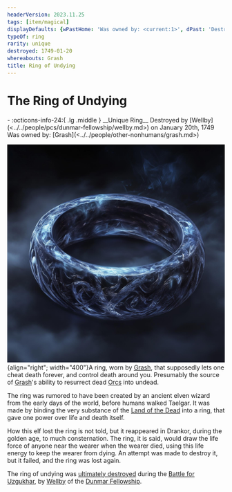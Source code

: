 ```yaml
---
headerVersion: 2023.11.25
tags: [item/magical]
displayDefaults: {wPastHome: 'Was owned by: <current:1>', dPast: 'Destroyed by [[Wellby]] on <endDate>'}
typeOf: ring
rarity: unique
destroyed: 1749-01-20
whereabouts: Grash
title: Ring of Undying
---
```

# The Ring of Undying
<div class="grid cards ext-narrow-margin ext-one-column" markdown>
- :octicons-info-24:{ .lg .middle } __Unique Ring__  
   Destroyed by [Wellby](<../../people/pcs/dunmar-fellowship/wellby.md>) on January 20th, 1749  
   Was owned by: [Grash](<../../people/other-nonhumans/grash.md>)  
</div>


![Ring of Undying](../../assets/ring-of-undying.jpg){align="right"; width="400"}A ring, worn by [Grash](<../../people/other-nonhumans/grash.md>), that supposedly lets one cheat death forever, and control death around you. Presumably the source of [Grash](<../../people/other-nonhumans/grash.md>)'s ability to resurrect dead [Orcs](<../../species/children-of-the-embodied-gods/orcs/orcs.md>) into undead. 

The ring was rumored to have been created by an ancient elven wizard from the early days of the world, before humans walked Taelgar. It was made by binding the very substance of the [Land of the Dead](<../../cosmology/multiverse/spiritual-realms/land-of-the-dead.md>) into a ring, that gave one power over life and death itself. 

How this elf lost the ring is not told, but it reappeared in Drankor, during the golden age, to much consternation. The ring, it is said, would draw the life force of anyone near the wearer when the wearer died, using this life energy to keep the wearer from dying. An attempt was made to destroy it, but it failed, and the ring was lost again. 


The ring of undying was [ultimately destroyed](<../../campaigns/dunmari-frontier/session-notes/session-88-dufr.md>) during the [Battle for Uzgukhar](<../../events/1700s/1749/battle-for-uzgukhar.md>), by [Wellby](<../../people/pcs/dunmar-fellowship/wellby.md>) of the [Dunmar Fellowship](<../../people/pcs/dunmar-fellowship/dunmar-fellowship.md>). 
